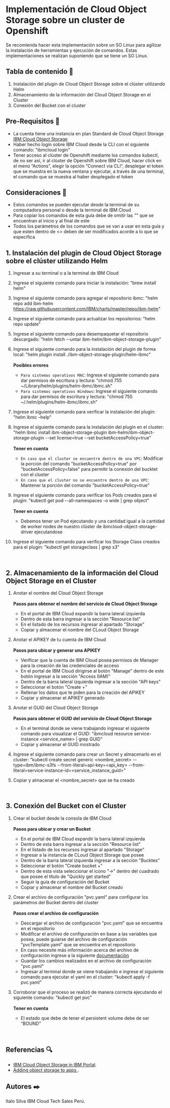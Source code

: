 # Implementación de Cloud Object Storage sobre un cluster de Openshift

Se recomienda hacer esta implementación sobre un SO Linux para agilizar la instalación de herramientas y ejecución de comandos. Estas implementaciones se realizan suponiendo que se tiene un SO Linux.

## Tabla de contenido 📑
1. Instalación del plugin de Cloud Object Storage sobre el clúster utilizando Helm
2. Almacenamiento de la información del Cloud Object Storage en el Cluster
3. Conexión del Bucket con el cluster

## Pre-Requisitos :pencil:
* La cuenta tiene una instancia en plan Standard de Cloud Object Storage <a href="https://cloud.ibm.com/objectstorage/create"> IBM Cloud Object Storage </a>
* Haber hecho login sobre IBM Cloud desde la CLI con el siguiente comando: "ibmcloud login"
* Tener acceso al clúster de Openshift mediante los comandos kubectl, de no ser así, ir al clúster de Openshift sobre IBM Cloud, hacer click en el menú “Actions”, elegir la opción “Connect via CLI”, desplegar el token que se muestra en la nueva ventana y ejecutar, a través de una terminal, el comando que se muestra al haber desplegado el token

## Consideraciones 📑
* Estos comandos se pueden ejecutar desde la terminal de su computadora personal o desde la terminal de IBM Cloud
* Para copiar los comandos de esta guía debe de omitir las "" que se encuentran al inicio y al final de este
* Todos los parámetros de los comandos que se van a usar en esta guía y que esten dentro de <> deben de ser modificados acorde a lo que se especifica

## 1. Instalación del plugin de Cloud Object Storage sobre el clúster utilizando Helm
   
1. Ingresar a su terminal o a la terminal de IBM Cloud

2. Ingrese el siguiente comando para iniciar la instalación: "brew install helm"

3. Ingrese el siguiente comando para agregar el repositorio ibmc: "helm repo add ibm-helm https://raw.githubusercontent.com/IBM/charts/master/repo/ibm-helm"

4. Ingrese el siguiente comando para actualizar los repositorios: "helm repo update"

5. Ingrese el siguiente comando para desempaquetar el repositorio descargado: "helm fetch --untar ibm-helm/ibm-object-storage-plugin"

6. Ingrese el siguiente comando para la instalación del plugin de forma local: "helm plugin install ./ibm-object-storage-plugin/helm-ibmc"
   <br />
   <br />
   **Posibles errores**
   * ```Para sistemas operativos MAC```: Ingrese el siguiente comando para dar permisos de escritura y lectura: "chmod 755 ~/Library/helm/plugins/helm-ibmc/ibmc.sh"
   * ```Para sistemas operativos Windows```: Ingrese el siguiente comando para dar permisos de escritura y lectura: "chmod 755 ~/.helm/plugins/helm-ibmc/ibmc.sh"

7. Ingrese el siguiente comando para verificar la instalación del plugin: "helm ibmc –help"

8. Ingrese el siguiente comando para la instalación del plugin en el cluster: "helm ibmc install ibm-object-storage-plugin ibm-helm/ibm-object-storage-plugin --set license=true --set bucketAccessPolicy=true"
   <br />
   <br />
   **Tener en cuenta**
   * ```En caso que el cluster se encuentre dentro de una VPC```: Modificar la porción del comando "bucketAccessPolicy=true" por "bucketAccessPolicy=false" para permitir la conexión del bucktet con el cluster
   * ```En caso que el cluster no se encuentre dentro de una VPC```: Mantener la porción del comando "bucketAccessPolicy=true"

9. Ingrese el siguiente comando para verificar los Pods creados para el plugin: "kubectl get pod --all-namespaces -o wide | grep object"
   <br />
   <br />
   **Tener en cuenta**
   * Debemos tener un Pod ejecutando y una cantidad igual a la cantidad de worker nodes de nuestro clúster de ibmcloud-object-storage-driver ejecutandose

10. Ingrese el siguiente comando para verificar los Storage Class creados para el plugin: "kubectl get storageclass | grep s3" 
<br />


## 2. Almacenamiento de la información del Cloud Object Storage en el Cluster

1. Anotar el nombre del Cloud Object Storage
   <br />
   <br />
   **Pasos para obtener el nombre del servicio de Cloud Object Storage**
   * En el portal de IBM Cloud expandir la barra lateral izquierda
   * Dentro de esta barra ingresar a la sección "Resource list"
   * En el listado de los recursos ingresar al apartado "Storage"
   * Copiar y almacenar el nombre del CLoud Object Storage

2. Anotar el APIKEY de tu cuenta de IBM Cloud
   <br />
   <br />
   **Pasos para ubicar y generar una APIKEY**
   * Verificar que la cuenta de IBM Cloud posea permisos de Manager para la creación de las credenciales de acceso
   * En el portal de IBM Cloud dirigirse al botón "Manage" dentro de este botón ingresar a la sección "Access (IAM)"
   * Dentro de la barra lateral izquierda ingresar a la sección "API keys"
   * Seleccionar el botón "Create +"
   * Rellenar los datos que te piden para la creación del APIKEY
   * Copiar y almacenar el APIKEY generado

3. Anotar el GUID del Cloud Object Storage
   <br />
   <br />
   **Pasos para obtener el GUID del servicio de Cloud Object Storage**
   * En el terminal donde se viene trabajando ingresar el siguiente comando para visualizar el GUID: "ibmcloud resource service-instance <service_name> | grep GUID"
   * Copiar y almacenar el GUID mostrado

4. Ingrese el siguiente comando para crear un Secret y almacenarlo en el cluster: "kubectl create secret generic <nombre_secret> --type=ibm/ibmc-s3fs --from-literal=api-key=<api_key> --from-literal=service-instance-id=<service_instance_guid>"

5. Copiar y almacenar el <nombre_secret> que se ha creado
<br />
 
## 3. Conexión del Bucket con el Cluster

1. Crear el bucket desde la consola de IBM Cloud
   <br />
   <br />
   **Pasos para ubicar y crear un Bucket**
   * En el portal de IBM Cloud expandir la barra lateral izquierda
   * Dentro de esta barra ingresar a la sección "Resource list"
   * En el listado de los recursos ingresar al apartado "Storage"
   * Ingresar a la instancia de CLoud Object Storage que posee
   * Dentro de la barra lateral izquierda ingresar a la sección "Bucktes"
   * Seleccionar el botón "Create bucket +"
   * Dentro de esta vista seleccionar el icono "->" dentro del cuadrado que posee el título de "Quickly get started"
   * Seguir la guía de configuración del Bucket
   * Copiar y almacenar el nombre del Bucket creado

2. Crear el archivo de configuración "pvc.yaml" para configurar los parámetros del Bucket dentro del cluster
   <br />
   <br />
   **Pasos crear el archivo de configuración**
   * Descargar el archivo de configuración "pvc.yaml" que se encuentra en el repositorio
   * Modificar el archivo de configuración en base a las variables que posea, puede guiarse del archivo de configuración "pvcTemplate.yaml" que se encuentra en el repositorio
   * En caso necesite más información acerca del archivo de configuración ingrese a la siguiente <a href="https://cloud.ibm.com/docs/openshift?topic=openshift-storage_cos_apps&mhsrc=ibmsearch_a&mhq=Persistent+Volume+Claim"> documentación </a>
   * Guardar los cambios realizados en el archivo de configuración "pvc.yaml"
   * Ingresar al terminal donde se viene trabajando e ingrese el siguiente comando para ejecutar el yaml en el cluster: "kubectl apply -f pvc.yaml"

3. Corroborar que el proceso se realizó de manera correcta ejecutando el siguiente comando: "kubectl get pvc"
   <br />
   <br />
   **Tener en cuenta**
   * El estado que debe de tener el persistent volume debe de ser “BOUND” 
<br />

## Referencias :mag:
* <a href="https://cloud.ibm.com/objectstorage/create"> IBM Cloud Object Storage in IBM Portal</a>. 
* <a href="https://cloud.ibm.com/docs/openshift?topic=openshift-storage_cos_apps&mhsrc=ibmsearch_a&mhq=Persistent+Volume+Claim"> Adding object storage to apps </a>. 

## Autores :black_nib:
Italo Silva IBM Cloud Tech Sales Perú.
